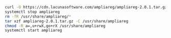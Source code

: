 ﻿```sh
curl -O https://cdn.lacunasoftware.com/ampliareg/ampliareg-2.0.1.tar.gz
systemctl stop ampliareg
rm -fR /usr/share/ampliareg/*
tar xzf ampliareg-2.0.1.tar.gz -C /usr/share/ampliareg
chmod -R a=,u+rwX,go+rX /usr/share/ampliareg
systemctl start ampliareg
```
